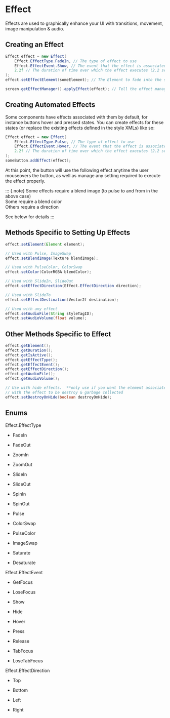 Effect
======

Effects are used to graphically enhance your UI with transitions,
movement, image manipulation & audio.

Creating an Effect
------------------

```java
Effect effect = new Effect(
    Effect.EffectType.FadeIn, // The type of effect to use
    Effect.EffectEvent.Show, // The event that the effect is associated with
    2.2f // The duration of time over which the effect executes (2.2 seconds)
);
effect.setEffectElement(someElement); // The Element to fade into the screen

screen.getEffectManager().applyEffect(effect); // Tell the effect manager to execute
```

Creating Automated Effects
--------------------------

Some components have effects associated with them by default, for
instance buttons hover and pressed states. You can create effects for
these states (or replace the existing effects defined in the style XMLs)
like so:

```java
Effect effect = new Effect(
    Effect.EffectType.Pulse, // The type of effect to use
    Effect.EffectEvent.Hover, // The event that the effect is associated with
    2.2f // The duration of time over which the effect executes (2.2 seconds)
);
someButton.addEffect(effect);
```

At this point, the button will use the following effect anytime the user
mouseovers the button, as well as manage any setting required to execute
the effect properly.

::: {.note}
Some effects require a blend image (to pulse to and from in the above
case)\
Some require a blend color\
Others require a direction

See below for details
:::

Methods Specific to Setting Up Effects
--------------------------------------

```java
effect.setElement(Element element);

// Used with Pulse, ImageSwap
effect.setBlendImage(Texture blendImage);

// Used with PulseColor, ColorSwap
effect.setColor(ColorRGBA blendColor);

// Used with SlideIn, SlideOut
effect.setEffectDirection(Effect.EffectDirection direction);

// Used with SlideTo
effect.setEffectDestination(Vector2f destination);

// Used with any effect
effect.setAudioFile(String styleTagID);
effect.setAudioVolume(float volume);
```

Other Methods Specific to Effect
--------------------------------

```java
effect.getElement();
effect.getDuration();
effect.getIsActive();
effect.getEffectType();
effect.getEffectEvent();
effect.getEffectDirection();
effect.getAudioFile();
effect.getAudioVolume();

// Use with hide effects.  **only use if you want the element associated
// with the effect to be destroy & garbage collected
effect.setDestroyOnHide(boolean destroyOnHide);
```

Enums
-----

Effect.EffectType

-   FadeIn

-   FadeOut

-   ZoomIn

-   ZoomOut

-   SlideIn

-   SlideOut

-   SpinIn

-   SpinOut

-   Pulse

-   ColorSwap

-   PulseColor

-   ImageSwap

-   Saturate

-   Desaturate

Effect.EffectEvent

-   GetFocus

-   LoseFocus

-   Show

-   Hide

-   Hover

-   Press

-   Release

-   TabFocus

-   LoseTabFocus

Effect.EffectDirection

-   Top

-   Bottom

-   Left

-   Right
